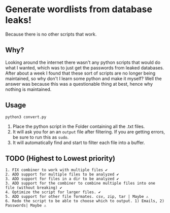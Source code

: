 # Generate wordlists from database leaks!
Because there is no other scripts that work. 

## Why?
Looking around the internet there wasn't any python scripts that would do what I wanted, which was to just get the passwords from leaked databases.
After about a week I found that these sort of scripts are no longer being maintained, so why don't I learn some python and make it myself? Well the answer was because this was a questionable thing at best, hence why nothing is maintained.  


## Usage
```
python3 convert.py
```
1. Place the python script in the Folder containing all the .txt files. 
2. It will ask you for an an ```output``` file after filtering. If you are getting errors, be sure to run this as ```sudo```. 
3. It will automatically find and start to filter each file into a buffer.

## TODO (Highest to Lowest priority)
```
1. FIX combiner to work with multiple files ✔️
2. ADD support for multiple files to be analyzed ✔️
3. ADD support for files in a dir to be analyzed ✔️
3. ADD support for the combiner to combine multiple files into one file (without breaking) ✔️
4. Optimize the script for larger files. ✔️
5. ADD support for other file formates. csv, zip, tar | Maybe ⚠️ 
6. Redo the script to be able to choose which to output. 1) Emails, 2) Passwords| Maybe ⚠️
```
